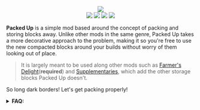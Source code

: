 <div align="center"><img src="https://cdn.modrinth.com/data/cached_images/5e8c3bb64480f87ad92f1efc807f03ab2eb4976d.png" /></div>

<div align="center">
	<img src="https://img.shields.io/badge/mod%20loader-forge%20%2F%20neoforge-blue?style=flat-square" />
	<img src="https://img.shields.io/modrinth/game-versions/opsrwaeY?style=flat-square&label=avaliable%20for&color=blue" />
	<img src="https://img.shields.io/modrinth/dt/opsrwaeY?style=flat-square&logo=modrinth&logoSize=auto&color=4caf50" />
	<img src="https://img.shields.io/curseforge/dt/1007751?style=flat-square&logo=curseforge&logoSize=auto&color=4caf50" />
</div>

**Packed Up** is a simple mod based around the concept of packing and storing blocks away. Unlike other mods in the same genre, Packed Up takes a more decorative approach to the problem, making it so you're free to use the new compacted blocks around your builds without worry of them looking out of place.

>  It is largely meant to be used along other mods such as [Farmer's Delight](https://modrinth.com/mod/farmers-delight)(**required**) and [Supplementaries](https://modrinth.com/mod/supplementaries), which add the other storage blocks Packed Up doesn't.

So long dark borders! Let's get packing properly!

<details>
  <summary><b>FAQ:</b></summary>
  
**Q: Where should I leave suggestions or feedback?**

A: I would love to hear any suggestions or feedback you have! I only ask that you leave it as a new issue here as it makes it easier for me to manage and track.

**Q: Can I use this in my modpack?**

A: Absolutely! I only ask that you give credit if you do. Other than that, feel free to include it and modify it however you see fit for your pack.

**Q: What version(s) will be supported?**

A: Only the latest major version will be supported. I may update older versions if there are any major bugs/oversights, but will not be backporting new features to them.
</details>
